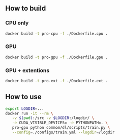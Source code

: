 ## How to build


### CPU only

```bash
docker build -t pro-cpu -f ./Dockerfile.cpu .
```

### GPU

```bash
docker build -t pro-gpu -f ./Dockerfile.gpu .
```


### GPU + extentions

```bash
docker build -t pro-ext -f ./Dockerfile.ext .
```


## How to use

```bash
export LOGDIR=...
docker run -it --rm \
   -v $(pwd):/src -v $LOGDIR:/logdir/ \
   -e CUDA_VISIBLE_DEVICES= -e PYTHONPATH=. \
   pro-gpu python commom/dl/scripts/train.py \
   --config=./configs/train.yml --logdir=/logdir
```
